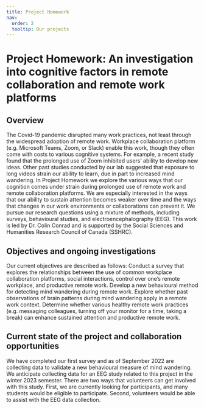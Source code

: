 ```yaml
---
title: Project Homework
nav:
  order: 2
  tooltip: Our projects 
---
```


# Project Homework: An investigation into cognitive factors in remote collaboration and remote work platforms

## Overview
The Covid-19 pandemic disrupted many work practices, not least through the widespread adoption of remote work. Workplace collaboration platform (e.g. Microsoft Teams, Zoom, or Slack) enable this work, though they often come with costs to various cognitive systems. For example, a recent study found that the prolonged use of Zoom inhibited users’ ability to develop new ideas. Other past studies conducted by our lab suggested that exposure to long videos strain our ability to learn, due in part to increased mind wandering.
In Project Homework we explore the various ways that our cognition comes under strain during prolonged use of remote work and remote collaboration platforms. We are especially interested in the ways that our ability to sustain attention becomes weaker over time and the ways that changes in our work environments or collaborations can prevent it. We pursue our research questions using a mixture of methods, including surveys, behavioural studies, and electroencephalography (EEG).  This work is led by Dr. Colin Conrad and is supported by the Social Sciences and Humanities Research Council of Canada (SSHRC).

## Objectives and ongoing investigations
Our current objectives are described as follows:
Conduct a survey that explores the relationships between the use of common workplace collaboration platforms, social interactions, control over one’s remote workplace, and productive remote work.
Develop a new behavioural method for detecting mind wandering during remote work.
Explore whether past observations of brain patterns during mind wandering apply in a remote work context.
Determine whether various healthy remote work practices (e.g. messaging colleagues, turning off your monitor for a time, taking a break) can enhance sustained attention and productive remote work.

## Current state of the project and collaboration opportunities
We have completed our first survey and as of September 2022 are collecting data to validate a new behavioural measure of mind wandering. We anticipate collecting data for an EEG study related to this project in the winter 2023 semester. 
There are two ways that volunteers can get involved with this study. First, we are currently looking for participants, and many students would be eligible to participate. Second, volunteers would be able to assist with the EEG data collection.
